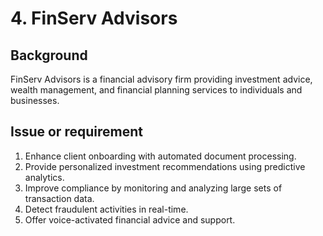 # 4. FinServ Advisors

## Background

FinServ Advisors is a financial advisory firm providing investment advice, wealth management, and financial planning services to individuals and businesses.

## Issue or requirement

1.	Enhance client onboarding with automated document processing.
2.	Provide personalized investment recommendations using predictive analytics.
3.	Improve compliance by monitoring and analyzing large sets of transaction data.
4.	Detect fraudulent activities in real-time.
5.	Offer voice-activated financial advice and support.
